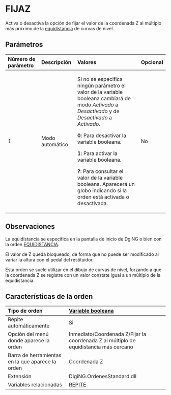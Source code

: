 # FIJAZ

Activa o desactiva la opción de fijar el valor de la coordenada Z al múltiplo más próximo de la [equidistancia](fijaz.md) de curvas de nivel.

## Parámetros

<table>
  <thead>
    <tr>
      <th style="text-align:left">N&#xFA;mero de par&#xE1;metro</th>
      <th style="text-align:left">Descripci&#xF3;n</th>
      <th style="text-align:left">Valores</th>
      <th style="text-align:left">Opcional</th>
    </tr>
  </thead>
  <tbody>
    <tr>
      <td style="text-align:left">1</td>
      <td style="text-align:left">Modo autom&#xE1;tico</td>
      <td style="text-align:left">
        <p>Si no se especifica ning&#xFA;n par&#xE1;metro el valor de la variable
          booleana cambiar&#xE1; de modo <em>Activado</em> a <em>Desactivado</em> y de <em>Desactivado</em> a <em>Activado</em>.</p>
        <p><b>0</b>: Para desactivar la variable booleana.</p>
        <p><b>1</b>: Para activar la variable booleana.</p>
        <p><b>?</b>: Para consultar el valor de la variable booleana. Aparecer&#xE1;
          un globo indicando si la orden est&#xE1; activada o desactivada.</p>
      </td>
      <td style="text-align:left">No</td>
    </tr>
  </tbody>
</table>

## Observaciones

La equidistancia se especifica en la pantalla de inicio de DgiNG o bien con la orden [EQUIDISTANCIA](https://github.com/digi21/docs/tree/7fc627c885c16fb88afc7cc05a6df2a2f4a54563/digi3d-net/referencia/digi3d.net/ventana-de-dibujo/variables/f/EQUIDISTANCIA.html).

El valor de Z queda bloqueado, de forma que no puede ser modificado al variar la altura con el pedal del restituidor.

Esta orden se suele utilizar en el dibujo de curvas de nivel, forzando a que la coordenada Z se registre con un valor constate igual a un múltiplo de la equidistancia.

## Características de la orden

| Tipo de orden | [Variable booleana](fijaz.md) |
| :--- | :--- |
| Repite automáticamente | Si |
| Opción del menú donde aparece la orden | Inmediato/Coordenada Z/Fijar la coordenada Z al múltiplo de equidistancia más cercano |
| Barra de herramientas en la que aparece la orden | Coordenada Z |
| Extensión | DigiNG.OrdenesStandard.dll |
| Variables relacionadas | [REPITE](https://github.com/digi21/docs/tree/7fc627c885c16fb88afc7cc05a6df2a2f4a54563/digi3d-net/referencia/digi3d.net/ventana-de-dibujo/variables/f/REPITE.html) |

